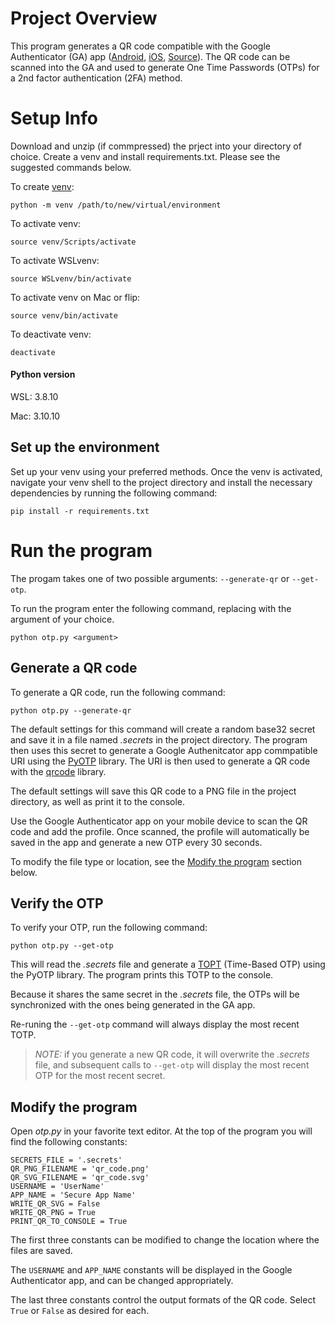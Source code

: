 # Project Overview
This program generates a QR code compatible with the Google Authenticator (GA) app
([Android](https://play.google.com/store/apps/details?id=com.google.android.apps.authenticator2&hl=en_US),
[iOS](https://apps.apple.com/us/app/google-authenticator/id388497605),
[Source](https://github.com/google/google-authenticator)). The QR code can be scanned into the GA and used to generate One Time Passwords (OTPs) for a 2nd factor authentication (2FA) method. 

# Setup Info
Download and unzip (if commpressed) the prject into your directory of choice. Create a venv and install requirements.txt. Please see the suggested commands below. 

To create [venv](https://docs.python.org/3/library/venv.html):
```
python -m venv /path/to/new/virtual/environment
```

To activate venv:

```
source venv/Scripts/activate
```

To activate WSLvenv:

```
source WSLvenv/bin/activate
```

To activate venv on Mac or flip:
```
source venv/bin/activate
```

To deactivate venv:

```
deactivate
```
#### Python version
WSL: 3.8.10

Mac: 3.10.10

## Set up the environment
Set up your venv using your preferred methods.
Once the venv is activated, navigate your venv shell to the project directory and install the necessary dependencies by running the following
command:
```
pip install -r requirements.txt
```

# Run the program
The progam takes one of two possible arguments: `--generate-qr` or `--get-otp`.

To run the program enter the following command, replacing <argument> with the argument of your choice.
```
python otp.py <argument>
```

## Generate a QR code
To generate a QR code, run the following command:
```
python otp.py --generate-qr
```
The default settings for this command will create a random base32 secret and save it in a file named
_.secrets_ in the project directory.
The program then uses this secret to generate a Google Authenitcator app commpatible URI using the
[PyOTP](https://pyauth.github.io/pyotp/) library. The URI is then used to generate a QR code with
the [qrcode](https://pypi.org/project/qrcode/) library. 

The default settings will save this QR code to a PNG file in the project directory, as well as print it
to the console. 

Use the Google Authenticator app on your mobile device to scan the QR code and add the profile.
Once scanned, the profile will automatically be saved in the app and generate a new OTP every 30 seconds. 

To modify the file type or location, see the [Modify the program](#modify-the-program) section below.

## Verify the OTP
To verify your OTP, run the following command:
```
python otp.py --get-otp
```
This will read the _.secrets_ file and generate a [TOPT](https://pyauth.github.io/pyotp/#time-based-otps)
(Time-Based OTP) using the PyOTP library. The program prints this TOTP to the console. 

Because it shares the same secret in the _.secrets_ file, the OTPs
will be synchronized with the ones being generated in the GA app.

Re-runing the `--get-otp` command will always display the most recent TOTP. 

> *NOTE:* if you generate a new QR code, it will overwrite the _.secrets_ file, and subsequent calls to 
> `--get-otp` will display the most recent OTP for the most recent secret.

## Modify the program
Open _otp.py_ in your favorite text editor. At the top of the program you will find the following constants:
```
SECRETS_FILE = '.secrets'
QR_PNG_FILENAME = 'qr_code.png'
QR_SVG_FILENAME = 'qr_code.svg'
USERNAME = 'UserName'
APP_NAME = 'Secure App Name'
WRITE_QR_SVG = False
WRITE_QR_PNG = True
PRINT_QR_TO_CONSOLE = True
```
The first three constants can be modified to change the location where the files are saved. 

The `USERNAME` and `APP_NAME` constants will be displayed in the Google Authenticator app, and can be changed
appropriately. 

The last three constants control the output formats of the QR code. Select `True` or `False` as desired for each.
